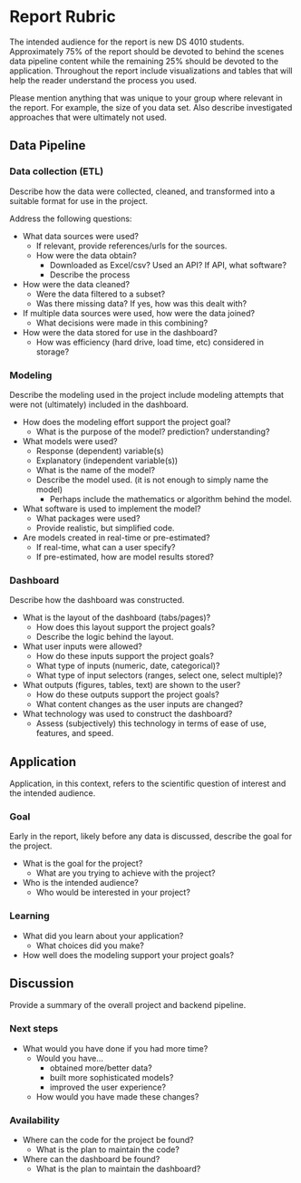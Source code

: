 # Report Rubric

The intended audience for the report is new DS 4010 students. 
Approximately 75% of the report should be devoted to behind the scenes data 
pipeline content while the remaining 25% should be devoted to the application. 
Throughout the report include visualizations and tables that will help the 
reader understand the process you used. 

Please mention anything that was unique to your group where relevant in the 
report. For example, the size of you data set. 
Also describe investigated approaches that were ultimately not used. 

## Data Pipeline

### Data collection (ETL)

Describe how the data were collected, cleaned, and transformed into a suitable
format for use in the project.

Address the following questions:

- What data sources were used?
  - If relevant, provide references/urls for the sources.
  - How were the data obtain?
    - Downloaded as Excel/csv? Used an API? If API, what software?
    - Describe the process
- How were the data cleaned? 
  - Were the data filtered to a subset?
  - Was there missing data? If yes, how was this dealt with?
- If multiple data sources were used, how were the data joined?
  - What decisions were made in this combining?
- How were the data stored for use in the dashboard?
  - How was efficiency (hard drive, load time, etc) considered in storage?
  
### Modeling

Describe the modeling used in the project include modeling attempts that were
not (ultimately) included in the dashboard. 

- How does the modeling effort support the project goal?
  - What is the purpose of the model? prediction? understanding?
- What models were used?
  - Response (dependent) variable(s)
  - Explanatory (independent variable(s))
  - What is the name of the model?
  - Describe the model used. (it is not enough to simply name the model)
    - Perhaps include the mathematics or algorithm behind the model.
- What software is used to implement the model? 
  - What packages were used? 
  - Provide realistic, but simplified code.
- Are models created in real-time or pre-estimated?
  - If real-time, what can a user specify?
  - If pre-estimated, how are model results stored?

### Dashboard

Describe how the dashboard was constructed.

- What is the layout of the dashboard (tabs/pages)?
  - How does this layout support the project goals?
  - Describe the logic behind the layout.
- What user inputs were allowed?
  - How do these inputs support the project goals?
  - What type of inputs (numeric, date, categorical)?
  - What type of input selectors (ranges, select one, select multiple)?
- What outputs (figures, tables, text) are shown to the user?
  - How do these outputs support the project goals?
  - What content changes as the user inputs are changed?
- What technology was used to construct the dashboard?
  - Assess (subjectively) this technology in terms of ease of use, features, and speed.



## Application

Application, in this context, refers to the scientific question of interest and
the intended audience.

### Goal

Early in the report, likely before any data is discussed, describe the goal
for the project.

- What is the goal for the project?
  - What are you trying to achieve with the project?
- Who is the intended audience?
  - Who would be interested in your project?
  
### Learning

- What did you learn about your application? 
  - What choices did you make? 
- How well does the modeling support your project goals?


## Discussion

Provide a summary of the overall project and backend pipeline.

### Next steps

- What would you have done if you had more time? 
  - Would you have...
    - obtained more/better data?
    - built more sophisticated models?
    - improved the user experience?
  - How would you have made these changes?
  
### Availability


- Where can the code for the project be found? 
  - What is the plan to maintain the code?
- Where can the dashboard be found?
  - What is the plan to maintain the dashboard?
